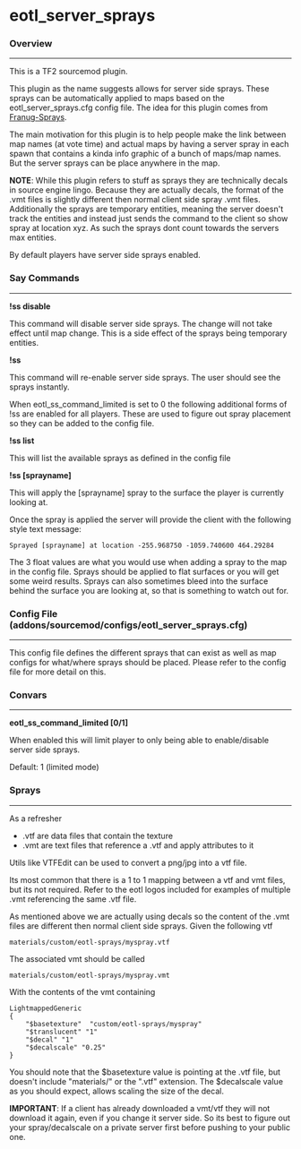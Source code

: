# eotl_server_sprays

### Overview
<hr>

This is a TF2 sourcemod plugin.

This plugin as the name suggests allows for server side sprays.  These sprays can be automatically applied to maps based on the eotl_server_sprays.cfg config file.  The idea for this plugin comes from [Franug-Sprays](https://github.com/Franc1sco/Franug-Sprays).

The main motivation for this plugin is to help people make the link between map names (at vote time) and actual maps by having a server spray in each spawn that contains a kinda info graphic of a bunch of maps/map names.  But the server sprays can be place anywhere in the map.

**NOTE**: While this plugin refers to stuff as sprays they are technically decals in source engine lingo.  Because they are actually decals, the format of the .vmt files is slightly different then normal client side spray .vmt files. Additionally the sprays are temporary entities, meaning the server doesn't track the entities and instead just sends the command to the client so show spray at location xyz.  As such the sprays dont count towards the servers max entities.

By default players have server side sprays enabled.

### Say Commands
<hr>

**!ss disable**

This command will disable server side sprays.  The change will not take effect until map change.  This is a side effect of the sprays being temporary entities.

**!ss**

This command will re-enable server side sprays.  The user should see the sprays instantly.

When eotl_ss_command_limited is set to 0 the following additional forms of !ss are enabled for all players.  These are used to figure out spray placement so they can be added to the config file.

**!ss list**

This will list the available sprays as defined in the config file

**!ss [sprayname]**

This will apply the [sprayname] spray to the surface the player is currently looking at.

Once the spray is applied the server will provide the client with the following style text message:

```Sprayed [sprayname] at location -255.968750 -1059.740600 464.29284```

The 3 float values are what you would use when adding a spray to the map in the config file.  Sprays should be applied to flat surfaces or you will get some weird results.  Sprays can also sometimes bleed into the surface behind the surface you are looking at, so that is something to watch out for.

### Config File (addons/sourcemod/configs/eotl_server_sprays.cfg)
<hr>

This config file defines the different sprays that can exist as well as map configs for what/where sprays should be placed. Please refer to the config file for more detail on this.

### Convars
<hr>

**eotl_ss_command_limited [0/1]**

When enabled this will limit player to only being able to enable/disable server side sprays.

Default: 1 (limited mode)

### Sprays
<hr>

As a refresher
  * .vtf are data files that contain the texture
  * .vmt are text files that reference a .vtf and apply attributes to it

Utils like VTFEdit can be used to convert a png/jpg into a vtf file.

Its most common that there is a 1 to 1 mapping between a vtf and vmt files, but its not required.  Refer to the eotl logos included for examples of multiple .vmt referencing the same .vtf file.

As mentioned above we are actually using decals so the content of the .vmt files are different then normal client side sprays. Given the following vtf

```materials/custom/eotl-sprays/myspray.vtf```

The associated vmt should be called

```materials/custom/eotl-sprays/myspray.vmt```

With the contents of the vmt containing

```
LightmappedGeneric
{
	"$basetexture"	"custom/eotl-sprays/myspray"
	"$translucent" "1"
	"$decal" "1"
	"$decalscale" "0.25"
}
```

You should note that the $basetexture value is pointing at the .vtf file, but doesn't include "materials/" or the ".vtf" extension.  The $decalscale value as you should expect, allows scaling the size of the decal.

**IMPORTANT**: If a client has already downloaded a vmt/vtf they will not download it again, even if you change it server side.  So its best to figure out your spray/decalscale on a private server first before pushing to your public one.
